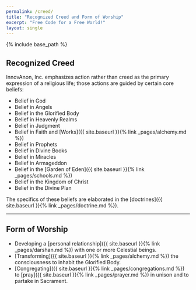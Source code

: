 ```yaml
---
permalink: /creed/
title: "Recognized Creed and Form of Worship"
excerpt: "Free Code for a Free World!"
layout: single
---
```


{% include base_path %}

## Recognized Creed

InnovAnon, Inc. emphasizes action rather than creed as the primary expression of a religious life;
those actions are guided by certain core beliefs:
- Belief in God
- Belief in Angels
- Belief in the Glorified Body
- Belief in Heavenly Realms
- Belief in Judgment
- Belief in Faith and [Works]({{ site.baseurl }}{% link _pages/alchemy.md %})
- Belief in Prophets
- Belief in Divine Books
- Belief in Miracles
- Belief in Armageddon
- Belief in the [Garden of Eden]({{ site.baseurl }}{% link _pages/schools.md %})
- Belief in the Kingdom of Christ
- Belief in the Divine Plan

The specifics of these beliefs are elaborated in the [doctrines]({{ site.baseurl }}{% link  _pages/doctrine.md %}).

---

## Form of Worship

- Developing a [personal relationship]({{ site.baseurl }}{% link _pages/darshan.md %}) with one or more Celestial beings.
- [Transforming]({{ site.baseurl }}{% link _pages/alchemy.md %}) the consciousness to inhabit the Glorified Body.
- [Congregating]({{ site.baseurl }}{% link _pages/congregations.md %}) to [pray]({{ site.baseurl }}{% link _pages/prayer.md %}) in unison and to partake in Sacrament.

